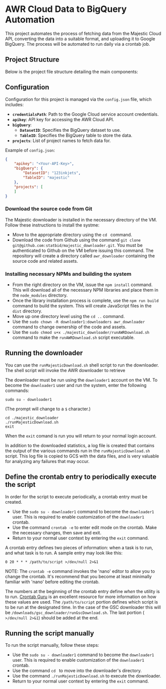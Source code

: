 # AWR Cloud Data to BigQuery Automation

This project automates the process of fetching data from the Majestic Cloud API, converting the data into a suitable format, and uploading it to Google BigQuery. The process will be automated to run daily via a crontab job.

## Project Structure

Below is the project file structure detailing the main components:





## Configuration

Configuration for this project is managed via the `config.json` file, which includes:

- **`credentialsPath`**: Path to the Google Cloud service account credentials.
- **`apikey`**: API key for accessing the AWR Cloud API.
- **`bigQuery`**:
  - **`DatasetID`**: Specifies the BigQuery dataset to use.
  - **`TableID`**: Specifies the BigQuery table to store the data.
- **`projects`**: List of project names to fetch data for.

Example of `config.json`:
```json
{
    "apikey": "<Your-API-Key>",
    "bigQuery": {
        "DatasetID": "123inkjets",
        "TableID": "majestic"
    },
    "projects": [
    ]
}
```

### Download the source code from Git 
The Majestic downloader is installed in the necessary directory of the VM.  Follow these instructions to install the systme:

- Move to the appropriate directory using the `cd ` command.
- Download the code from Github using the command `git clone git@github.com:statbid/majestic_downloader.git`. You must be authenticated
to Github on the VM before issuing this command. The repository will create a directory called `awr_downloader` containing the source code and related assets.

### Installing necessary NPMs and building the system
- From the right directory on the VM, issue the `npm install` command.  This will download all of the necessary NPM libraries
and place them in the `node_modules` directory.
- Once the library installation process is complete, use the `npm run build` command to build the system.  This will create
JavaScript files in the `dist` directory.
- Move up one directory level using the `cd ..` command.
- Use the `sudo chown -R downloader1:downloaders awr_downloader` command to change ownership of the code and assets.
- Use the `sudo chmod u+x ./majestic_downloader/runAWRDownload.sh` command to make the `runAWRDownload.sh` script executable.

## Running the downloader
You can use the `runMajesticDownload.sh` shell script to run the downloader.  The shell script will invoke the AWR downloader to retrieve

The downloader must be run using the `downloader1` account on the VM.  To become the `downloader1` user and run the system, enter the following
commands:

```shell
sudo su - downloader1
```
(The prompt will change to a `$` character.)
```shell
cd ./majestic_downloader
./runMajesticDownload.sh
exit
```
When the `exit` comand is run you will return to your normal login account.

In addition to the downloaded statistics, a log file is created that contains the output of the various commands run in 
the `runMajesticDownload.sh` script.  This log file is copied to GCS with the data files, and is very valuable for analyzing any failures that may occur.



## Define the crontab entry to periodically execute the script
In order for the script to execute periodically, a crontab entry must be created.

- Use the `sudo su - downloader1` command to become the `downloader1` user.  This is required to enable customization of the `downloader1` crontab.
- Use the command `crontab -e` to enter edit mode on the crontab.  Make the necessary changes, then save and exit.
- Return to your normal user context by entering the `exit` command.

A crontab entry defines two pieces of information: when a task is to run, and what task is to run.  A sample entry may look like this:

```shell
0 20 * * * /path/to/script >/dev/null 2>&1
```

NOTE: The `crontab -e` command invokes the 'nano' editor to allow you to change the crontab.  It's recommend that you become at least minimally familiar with 'nano' before editing the crontab.

The numbers at the beginning of the crontab entry define *when* the utility is to run. [Crontab Guru](https://crontab.guru/) is an excellent resource for more information on how these values are used.
The `/path/to/script` portion defines which script is to be run at the designated time.  In the case of the GSC downloader this will be `/downloads/gsc_downloader/runGscDownload.sh`.
The last portion (` >/dev/null 2>&1`) should be added at the end.

## Running the script manually
To run the script manually, follow these steps:

- Use the `sudo su - downloader1` command to become the `downloader1` user.  This is required to enable customization of the `downloader1` crontab.
- Use the command `cd ` to move into the downloader's directory.
- Use the command `./runMajesticDownload.sh` to execute the downloader.
- Return to your normal user context by entering the `exit` command.


